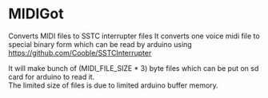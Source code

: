 # MIDIGot
Converts MIDI files to SSTC interrupter files
It converts one voice midi file to special binary form which can be read by arduino using https://github.com/Cooble/SSTCInterrupter  

It will make bunch of (MIDI_FILE_SIZE * 3) byte files which can be put on sd card for arduino to read it.  
The limited size of files is due to limited arduino buffer memory.  
